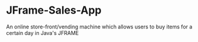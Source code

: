 # JFrame-Sales-App
An online store-front/vending machine which allows users to buy items for a certain day in Java's JFRAME
